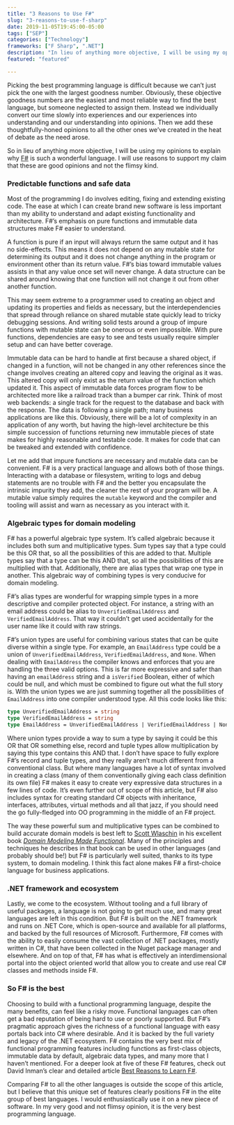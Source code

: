 ```yaml
---
title: "3 Reasons to Use F#"
slug: "3-reasons-to-use-f-sharp"
date: 2019-11-05T19:45:00-05:00
tags: ["SEP"]
categories: ["Technology"]
frameworks: ["F Sharp", ".NET"]
description: "In lieu of anything more objective, I will be using my opinions to explain why F# is such a wonderful language."
featured: "featured"

---
```


Picking the best programming language is difficult because we can’t just pick the one with the largest goodness number. Obviously, these objective goodness numbers are the easiest and most reliable way to find the best language, but someone neglected to assign them. Instead we individually convert our time slowly into experiences and our experiences into understanding and our understanding into opinions. Then we add these thoughtfully-honed opinions to all the other ones we’ve created in the heat of debate as the need arose.

So in lieu of anything more objective, I will be using my opinions to explain why [F#](https://fsharp.org/) is such a wonderful language. I will use reasons to support my claim that these are good opinions and not the flimsy kind.

### Predictable functions and safe data

Most of the programming I do involves editing, fixing and extending existing code. The ease at which I can create brand new software is less important than my ability to understand and adapt existing functionality and architecture. F#’s emphasis on pure functions and immutable data structures make F# easier to understand.

A function is pure if an input will always return the same output and it has no side-effects. This means it does not depend on any mutable state for determining its output and it does not change anything in the program or environment other than its return value. F#’s bias toward immutable values assists in that any value once set will never change. A data structure can be shared around knowing that one function will not change it out from other another function.

This may seem extreme to a programmer used to creating an object and updating its properties and fields as necessary, but the interdependencies that spread through reliance on shared mutable state quickly lead to tricky debugging sessions. And writing solid tests around a group of impure functions with mutable state can be onerous or even impossible. With pure functions, dependencies are easy to see and tests usually require simpler setup and can have better coverage.

Immutable data can be hard to handle at first because a shared object, if changed in a function, will not be changed in any other references since the change involves creating an altered copy and leaving the original as it was. This altered copy will only exist as the return value of the function which updated it. This aspect of immutable data forces program flow to be architected more like a railroad track than a bumper car rink. Think of most web backends: a single track for the request to the database and back with the response. The data is following a single path; many business applications are like this. Obviously, there will be a lot of complexity in an application of any worth, but having the high-level architecture be this simple succession of functions returning new immutable pieces of state makes for highly reasonable and testable code. It makes for code that can be tweaked and extended with confidence.

Let me add that impure functions are necessary and mutable data can be convenient. F# is a very practical language and allows both of those things. Interacting with a database or filesystem, writing to logs and debug statements are no trouble with F# and the better you encapsulate the intrinsic impurity they add, the cleaner the rest of your program will be. A mutable value simply requires the `mutable` keyword and the compiler and tooling will assist and warn as necessary as you interact with it.

### Algebraic types for domain modeling

F# has a powerful algebraic type system. It’s called algebraic because it includes both sum and multiplicative types. Sum types say that a type could be this OR that, so all the possibilities of this are added to that. Multiple types say that a type can be this AND that, so all the possibilities of this are multiplied with that. Additionally, there are alias types that wrap one type in another. This algebraic way of combining types is very conducive for domain modeling.

F#’s alias types are wonderful for wrapping simple types in a more descriptive and compiler protected object. For instance, a string with an email address could be alias to `UnverifiedEmailAddress` and `VerifiedEmailAddress`. That way it couldn’t get used accidentally for the user name like it could with raw strings.

F#’s union types are useful for combining various states that can be quite diverse within a single type. For example, an `EmailAddress` type could be a union of `UnverifiedEmailAddress`, `VerifiedEmailAddress`, and `None`. When dealing with `EmailAddress` the compiler knows and enforces that you are handling the three valid options. This is far more expressive and safer than having an `emailAddress` string and a `isVerified` Boolean, either of which could be null, and which must be combined to figure out what the full story is. With the union types we are just summing together all the possibilities of `EmailAddress` into one compiler understood type. All this code looks like this:

```fsharp
type UnverifiedEmailAddress = string
type VerifiedEmailAddress = string
type EmailAddress = UnverifiedEmailAddress | VerifiedEmailAddress | None
```

Where union types provide a way to sum a type by saying it could be this OR that OR something else, record and tuple types allow multiplication by saying this type contains this AND that. I don’t have space to fully explore F#’s record and tuple types, and they really aren’t much different from a conventional class. But where many languages have a lot of syntax involved in creating a class (many of them conventionally giving each class definition its own file) F# makes it easy to create very expressive data structures in a few lines of code. It’s even further out of scope of this article, but F# also includes syntax for creating standard C# objects with inheritance, interfaces, attributes, virtual methods and all that jazz, if you should need the go fully-fledged into OO programming in the middle of an F# project.

The way these powerful sum and multiplicative types can be combined to build accurate domain models is best left to [Scott Wlaschin](https://fsharpforfunandprofit.com/) in his excellent book [_Domain Modeling Made Functional_](https://fsharpforfunandprofit.com/books/#domain-modeling-made-functional-ebook-and-paper). Many of the principles and techniques he describes in that book can be used in other languages (and probably should be!) but F# is particularly well suited, thanks to its type system, to domain modeling. I think this fact alone makes F# a first-choice language for business applications.

### .NET framework and ecosystem

Lastly, we come to the ecosystem. Without tooling and a full library of useful packages, a language is not going to get much use, and many great languages are left in this condition. But F# is built on the .NET framework and runs on .NET Core, which is open-source and available for all platforms, and backed by the full resources of Microsoft. Furthermore, F# comes with the ability to easily consume the vast collection of .NET packages, mostly written in C#, that have been collected in the Nuget package manager and elsewhere. And on top of that, F# has what is effectively an interdimensional portal into the object oriented world that allow you to create and use real C# classes and methods inside F#.

### So F# is the best

Choosing to build with a functional programming language, despite the many benefits, can feel like a risky move. Functional languages can often get a bad reputation of being hard to use or poorly supported. But F#’s pragmatic approach gives the richness of a functional language with easy portals back into C# where desirable. And it is backed by the full variety and legacy of the .NET ecosystem. F# contains the very best mix of functional programming features including functions as first-class objects, immutable data by default, algebraic data types, and many more that I haven’t mentioned. For a deeper look at five of these F# features, check out David Inman’s clear and detailed article [Best Reasons to Learn F#](https://www.sep.com/sep-blog/2019/10/03/best-reasons-for-learning-f/).

Comparing F# to all the other languages is outside the scope of this article, but I believe that this unique set of features clearly positions F# in the elite group of best languages. I would enthusiastically use it on a new piece of software. In my very good and not flimsy opinion, it is the very best programming language.
